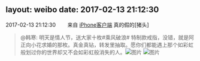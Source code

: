 layout: weibo
date: 2017-02-13 21:12:30
---
<meta name="referrer" content="no-referrer" />

2017-02-13 21:12:30  &nbsp;&nbsp;&nbsp;&nbsp;&nbsp;&nbsp; 来自 <a href="http://app.weibo.com/t/feed/9ksdit" rel="nofollow">iPhone客户端</a>
真的假的[猪头]
>  @韩寒: 明天是情人节，送大家十枚#乘风破浪# 特制款戒指，没错，就是阿正向小花求婚的那枚。真金真钻，转发里抽取。愿你们都能遇上那个如彩虹般划过你的世界却又不会如彩虹般消失的人。 ​​​
>  ![图片](https://wx3.sinaimg.cn/large/4701280bgy1fcp5a7pxh4j22mj1h6u0x.jpg)
>  ![图片](https://wx4.sinaimg.cn/large/4701280bgy1fcp59x1po2j22mj1h61ky.jpg)

